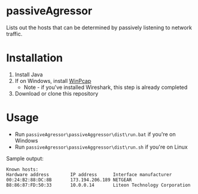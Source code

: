 # passiveAgressor
Lists out the hosts that can be determined by passively listening to network traffic.

# Installation
1. Install Java
1. If on Windows, install [WinPcap](https://www.winpcap.org/install/)
    * Note - if you've installed Wireshark, this step is already completed
2. Download or clone this repository

# Usage
* Run `passiveAgressor\passiveAggressor\dist\run.bat` if you're on Windows
* Run `passiveAgressor\passiveAggressor\dist\run.sh` if you're on Linux

Sample output:
````
Known hosts:
Hardware address        IP address      Interface manufacturer
00:24:B2:88:DC:8B       173.194.206.189 NETGEAR
B8:86:87:FD:50:33       10.0.0.14       Liteon Technology Corporation
````

